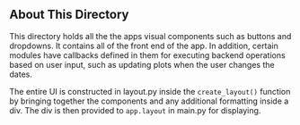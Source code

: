<h2>About This Directory</h2>

This directory holds all the the apps visual components such as buttons and dropdowns. It contains all of the front end of the app. In addition, certain modules have callbacks defined in them for executing backend operations based on user input, such as updating plots when the user changes the dates. 

The entire UI is constructed in layout.py inside the `create_layout()` function by bringing together the components and any additional formatting inside a div. The div is then provided to `app.layout` in main.py for displaying.
